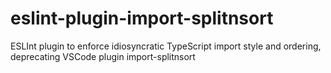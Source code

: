 # eslint-plugin-import-splitnsort
ESLInt plugin to enforce idiosyncratic TypeScript import style and ordering, deprecating VSCode plugin import-splitnsort
